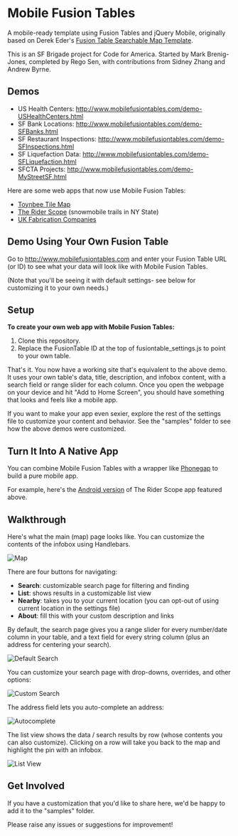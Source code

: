 Mobile Fusion Tables
====================

A mobile-ready template using Fusion Tables and jQuery Mobile, originally based on Derek Eder's [Fusion Table Searchable Map Template](https://github.com/derekeder/FusionTable-Map-Template).

This is an SF Brigade project for Code for America. Started by Mark Brenig-Jones, completed by Rego Sen, with contributions from Sidney Zhang and Andrew Byrne.

Demos
-----

- US Health Centers: http://www.mobilefusiontables.com/demo-USHealthCenters.html
- SF Bank Locations: http://www.mobilefusiontables.com/demo-SFBanks.html
- SF Restaurant Inspections: http://www.mobilefusiontables.com/demo-SFInspections.html
- SF Liquefaction Data: http://www.mobilefusiontables.com/demo-SFLiquefaction.html
- SFCTA Projects: http://www.mobilefusiontables.com/demo-MyStreetSF.html

Here are some web apps that now use Mobile Fusion Tables:

- <a href="http://www.toynbeeidea.com" target="_blank">Toynbee Tile Map</a>
- <a href="http://trsmap.com" target="_blank">The Rider Scope</a> (snowmobile trails in NY State)
- <a href="https://googledrive.com/host/0B4-O5VDQHQmPT3RvTVNMbmlYS2s/" target="_blank">UK Fabrication Companies</a>

Demo Using Your Own Fusion Table
--------------------------------
Go to http://www.mobilefusiontables.com and enter your Fusion Table URL (or ID) to see what your data will look like with Mobile Fusion Tables.

(Note that you'll be seeing it with default settings- see below for customizing it to your own needs.)


Setup
-----

**To create your own web app with Mobile Fusion Tables:**

1. Clone this repository.
2. Replace the FusionTable ID at the top of fusiontable_settings.js to point to your own table.

That's it.  You now have a working site that's equivalent to the above demo.  It uses your own table's data, title, description, and infobox content, with a search field or range slider for each column.  Once you open the webpage on your device and hit "Add to Home Screen", you should have something that looks and feels like a mobile app.

If you want to make your app even sexier, explore the rest of the settings file to customize your content and behavior.  See the "samples" folder to see how the above demos were customized. 


Turn It Into A Native App
-------------------------

You can combine Mobile Fusion Tables with a wrapper like <a href="http://phonegap.com" target="_blank">Phonegap</a> to build a pure mobile app.

For example, here's the <a href="https://play.google.com/store/apps/details?id=com.moto.theriderscope" target="_blank">Android version</a> of The Rider Scope app featured above.
  
  
Walkthrough
-----------

Here's what the main (map) page looks like.  You can customize the contents of the infobox using Handlebars.

![Map](http://sfbrigade.github.io/Mobile-Fusion-Tables/readme-images/map.png)

There are four buttons for navigating:
- **Search**: customizable search page for filtering and finding
- **List**: shows results in a customizable list view
- **Nearby**: takes you to your current location (you can opt-out of using current location in the settings file)
- **About**: fill this with your custom description and links

By default, the search page gives you a range slider for every number/date column in your table, and a text field for every string column (plus an address for centering your search).

![Default Search](http://sfbrigade.github.io/Mobile-Fusion-Tables/readme-images/search-default.png)

You can customize your search page with drop-downs, overrides, and other options:

![Custom Search](http://sfbrigade.github.io/Mobile-Fusion-Tables/readme-images/search-custom.png)

The address field lets you auto-complete an address:

![Autocomplete](http://sfbrigade.github.io/Mobile-Fusion-Tables/readme-images/autocomplete.png)

The list view shows the data / search results by row (whose contents you can also customize). Clicking on a row will take you back to the map and highlight the pin with an infobox.

![List View](http://sfbrigade.github.io/Mobile-Fusion-Tables/readme-images/listview.png)


Get Involved
------------

If you have a customization that you'd like to share here, we'd be happy to add it to the "samples" folder.

Please raise any issues or suggestions for improvement!
